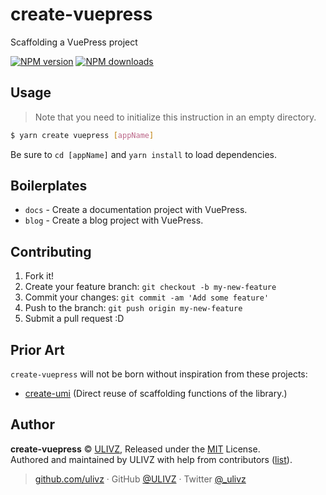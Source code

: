 # create-vuepress

Scaffolding a VuePress project

[![NPM version](https://badgen.net/npm/v/create-vuepress)](https://npmjs.com/package/create-vuepress) [![NPM downloads](https://badgen.net/npm/dm/create-vuepress)](https://npmjs.com/package/create-vuepress)

## Usage

> Note that you need to initialize this instruction in an empty directory.

```bash
$ yarn create vuepress [appName]
```

Be sure to `cd [appName]` and `yarn install` to load dependencies.

## Boilerplates

* `docs` - Create a documentation project with VuePress.
* `blog` - Create a blog project with VuePress.

## Contributing

1. Fork it!
2. Create your feature branch: `git checkout -b my-new-feature`
3. Commit your changes: `git commit -am 'Add some feature'`
4. Push to the branch: `git push origin my-new-feature`
5. Submit a pull request :D

## Prior Art

`create-vuepress` will not be born without inspiration from these projects:

- [create-umi](https://github.com/umijs/create-umi) (Direct reuse of scaffolding functions of the library.)


## Author

**create-vuepress** © [ULIVZ](https://github.com/ulivz), Released under the [MIT](./LICENSE) License.<br>
Authored and maintained by ULIVZ with help from contributors ([list](https://github.com/ulivz/create-vuepress/contributors)).

> [github.com/ulivz](https://github.com/ulivz) · GitHub [@ULIVZ](https://github.com/ulivz) · Twitter [@_ulivz](https://twitter.com/_ulivz)
